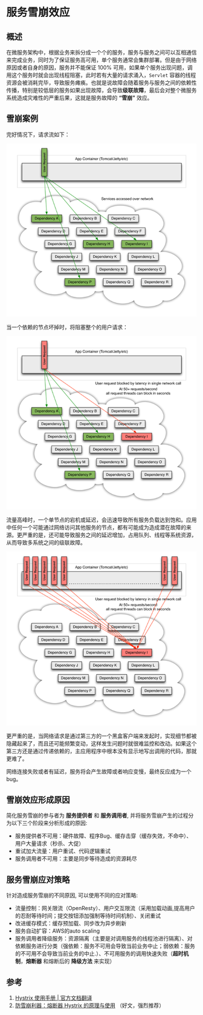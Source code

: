 # 服务雪崩效应



## 概述

在微服务架构中，根据业务来拆分成一个个的服务，服务与服务之间可以互相通信来完成业务，同时为了保证服务高可用，单个服务通常会集群部署。但是由于网络原因或者自身的原因，服务并不能保证 100% 可用，如果单个服务出现问题，调用这个服务时就会出现线程阻塞，此时若有大量的请求涌入，`Servlet` 容器的线程资源会被消耗完毕，导致服务瘫痪。也就是说故障会随着服务与服务之间的依赖性传播，特别是较低层的服务如果出现故障，会导致**级联故障**，最后会对整个微服务系统造成灾难性的严重后果，这就是服务故障的 **“雪崩”** 效应。

## 雪崩案例

完好情况下，请求流如下：

![service-avalanche-1](./imgs/service-avalanche-1.png)

当一个依赖的节点坏掉时，将阻塞整个的用户请求：

![service-avalanche-2](./imgs/service-avalanche-2.png)

流量高峰时，一个单节点的宕机或延迟，会迅速导致所有服务负载达到饱和。应用中任何一个可能通过网络访问其他服务的节点，都有可能成为造成潜在故障的来源。更严重的是，还可能导致服务之间的延迟增加，占用队列、线程等系统资源，从而导致多系统之间的级联故障。

![service-avalanche-3](./imgs/service-avalanche-3.png)

更严重的是，当网络请求是通过第三方的一个黑盒客户端来发起时，实现细节都被隐藏起来了，而且还可能频繁变动，这样发生问题时就很难监控和改动。如果这个第三方还是通过传递依赖的，主应用程序中根本没有显示地写出调用的代码，那就更难了。

网络连接失败或者有延迟，服务将会产生故障或者响应变慢，最终反应成为一个 bug。



## 雪崩效应形成原因

简化服务雪崩的参与者为 **服务提供者** 和 **服务调用者**, 并将服务雪崩产生的过程分为以下三个阶段来分析形成的原因:

- 服务提供者不可用：硬件故障、程序Bug、缓存击穿（缓存失效，不命中）、用户大量请求（秒杀、大促）
- 重试加大流量：用户重试、代码逻辑重试
- 服务调用者不可用：主要是同步等待造成的资源耗尽



## 服务雪崩应对策略

针对造成服务雪崩的不同原因, 可以使用不同的应对策略:

- 流量控制：网关限流（OpenResty）、用户交互限流（采用加载动画,提高用户的忍耐等待时间；提交按钮添加强制等待时间机制）、关闭重试
- 改进缓存模式：缓存预加载、同步改为异步刷新
- 服务自动扩容：AWS的auto scaling
- 服务调用者降级服务：资源隔离（主要是对调用服务的线程池进行隔离）、对依赖服务进行分类（强依赖：服务不可用会导致当前业务中止；弱依赖：服务的不可用不会导致当前业务的中止.）、不可用服务的调用快速失败（**超时机制**，**熔断器** 和熔断后的 **降级方法** 来实现）



## 参考

1. [Hystrix 使用手册 | 官方文档翻译](https://www.cnblogs.com/flashsun/p/12579367.html#_label0_0)
2. [防雪崩利器：熔断器 Hystrix 的原理与使用](https://segmentfault.com/a/1190000005988895) （好文，强烈推荐）